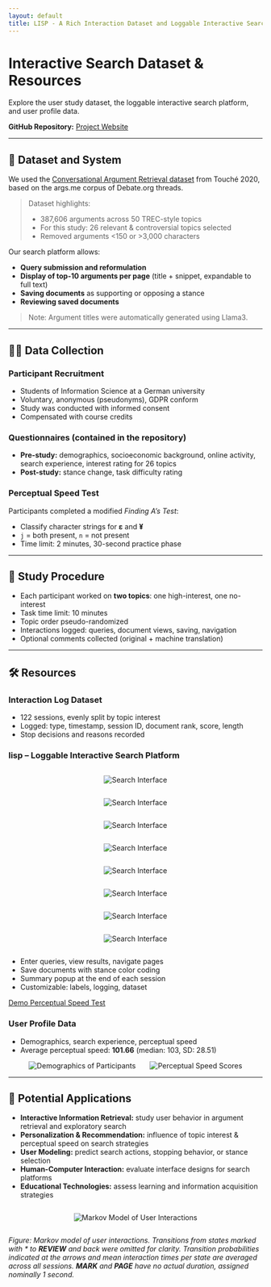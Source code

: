 ```yaml
---
layout: default
title: LISP - A Rich Interaction Dataset and Loggable Interactive Search Platform
---
```


# Interactive Search Dataset & Resources

Explore the user study dataset, the loggable interactive search platform, and user profile data.  

**GitHub Repository:** [Project Website](https://github.com/AndyKruff/Project-website)

---

## 📂 Dataset and System

We used the [Conversational Argument Retrieval dataset](https://touche.webis.de/clef20/touche20-web/argument-retrieval-for-controversial-questions.html) from Touché 2020, based on the args.me corpus of Debate.org threads.  

> Dataset highlights:
> - 387,606 arguments across 50 TREC-style topics  
> - For this study: 26 relevant & controversial topics selected  
> - Removed arguments <150 or >3,000 characters  

Our search platform allows:


- **Query submission and reformulation**  
- **Display of top-10 arguments per page** (title + snippet, expandable to full text)  
- **Saving documents** as supporting or opposing a stance  
- **Reviewing saved documents**


> Note: Argument titles were automatically generated using Llama3.

---

## 🧑‍💻 Data Collection

### Participant Recruitment

- Students of Information Science at a German university  
- Voluntary, anonymous (pseudonyms), GDPR conform
- Study was conducted with informed consent
- Compensated with course credits

### Questionnaires (contained in the repository) 

- **Pre-study:** demographics, socioeconomic background, online activity, search experience, interest rating for 26 topics  
- **Post-study:** stance change, task difficulty rating

### Perceptual Speed Test

Participants completed a modified *Finding A’s Test*:

- Classify character strings for **ε** and **¥**  
- `j` = both present, `n` = not present  
- Time limit: 2 minutes, 30-second practice phase

---

## 🔄 Study Procedure

- Each participant worked on **two topics**: one high-interest, one no-interest  
- Task time limit: 10 minutes  
- Topic order pseudo-randomized  
- Interactions logged: queries, document views, saving, navigation  
- Optional comments collected (original + machine translation)

---

## 🛠 Resources

### Interaction Log Dataset

- 122 sessions, evenly split by topic interest  
- Logged: type, timestamp, session ID, document rank, score, length  
- Stop decisions and reasons recorded

### lisp – Loggable Interactive Search Platform

<div style="text-align:center">
<img src="https://raw.githubusercontent.com/AndyKruff/Project-website/main/images/welcome_screen.png" 
     alt="Search Interface" style="max-width:80%; margin:1em 0;">
</div>

<div style="text-align:center">
<img src="https://raw.githubusercontent.com/AndyKruff/Project-website/main/images/select_user_id.png" 
     alt="Search Interface" style="max-width:80%; margin:1em 0;">
</div>


<div style="text-align:center">
<img src="https://raw.githubusercontent.com/AndyKruff/Project-website/main/images/Example_Topic.png" 
     alt="Search Interface" style="max-width:80%; margin:1em 0;">
</div>


<div style="text-align:center">
<img src="https://raw.githubusercontent.com/AndyKruff/Project-website/main/images/result_page.png" 
     alt="Search Interface" style="max-width:80%; margin:1em 0;">
</div>


<div style="text-align:center">
<img src="https://raw.githubusercontent.com/AndyKruff/Project-website/main/images/result_page_marked.png" 
     alt="Search Interface" style="max-width:80%; margin:1em 0;">
</div>


<div style="text-align:center">
<img src="https://raw.githubusercontent.com/AndyKruff/Project-website/main/images/result_page_marked_plus_popup.png" 
     alt="Search Interface" style="max-width:80%; margin:1em 0;">
</div>


<div style="text-align:center">
<img src="https://raw.githubusercontent.com/AndyKruff/Project-website/main/images/stopping_reason.png" 
     alt="Search Interface" style="max-width:80%; margin:1em 0;">
</div>

<div style="text-align:center">
<img src="https://raw.githubusercontent.com/AndyKruff/Project-website/main/images/Endscreen.png" 
     alt="Search Interface" style="max-width:80%; margin:1em 0;">
</div>



- Enter queries, view results, navigate pages  
- Save documents with stance color coding  
- Summary popup at the end of each session  
- Customizable: labels, logging, dataset  





[Demo Perceptual Speed Test](https://andykruff.github.io/demo-ps-test/)

### User Profile Data

- Demographics, search experience, perceptual speed  
- Average perceptual speed: **101.66** (median: 103, SD: 28.51)

<div style="display:flex; gap:2em; flex-wrap:wrap; justify-content:center;">
<img src="https://raw.githubusercontent.com/AndyKruff/Project-website/main/images/demographics_notitle.png" 
     alt="Demographics of Participants" style="max-width:45%;">
<img src="https://raw.githubusercontent.com/AndyKruff/Project-website/main/images/ps_scores_new_bold.png" 
     alt="Perceptual Speed Scores" style="max-width:45%;">
</div>

---

## 🚀 Potential Applications


- **Interactive Information Retrieval:** study user behavior in argument retrieval and exploratory search  
- **Personalization & Recommendation:** influence of topic interest & perceptual speed on search strategies  
- **User Modeling:** predict search actions, stopping behavior, or stance selection  
- **Human-Computer Interaction:** evaluate interface designs for search platforms  
- **Educational Technologies:** assess learning and information acquisition strategies


<div style="text-align:center">
<img src="https://raw.githubusercontent.com/AndyKruff/Project-website/main/images/MM_withnumbers.png" 
     alt="Markov Model of User Interactions" style="max-width:65%; margin:1em 0;">
</div>

*Figure: Markov model of user interactions. Transitions from states marked with * to **REVIEW** and back were omitted for clarity. Transition probabilities indicated at the arrows and mean interaction times per state are averaged across all sessions. **MARK** and **PAGE** have no actual duration, assigned nominally 1 second.*
